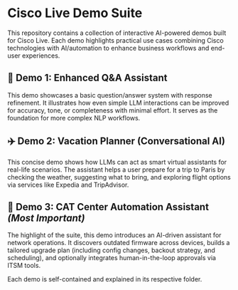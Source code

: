 # Cisco Live Demo Suite

This repository contains a collection of interactive AI-powered demos built for Cisco Live. Each demo highlights practical use cases combining Cisco technologies with AI/automation to enhance business workflows and end-user experiences.

## 🚀 Demo 1: Enhanced Q&A Assistant
This demo showcases a basic question/answer system with response refinement. It illustrates how even simple LLM interactions can be improved for accuracy, tone, or completeness with minimal effort. It serves as the foundation for more complex NLP workflows.

## ✈️ Demo 2: Vacation Planner (Conversational AI)
This concise demo shows how LLMs can act as smart virtual assistants for real-life scenarios. The assistant helps a user prepare for a trip to Paris by checking the weather, suggesting what to bring, and exploring flight options via services like Expedia and TripAdvisor.

## 🧠 Demo 3: CAT Center Automation Assistant *(Most Important)*
The highlight of the suite, this demo introduces an AI-driven assistant for network operations. It discovers outdated firmware across devices, builds a tailored upgrade plan (including config changes, backout strategy, and scheduling), and optionally integrates human-in-the-loop approvals via ITSM tools.

Each demo is self-contained and explained in its respective folder.
